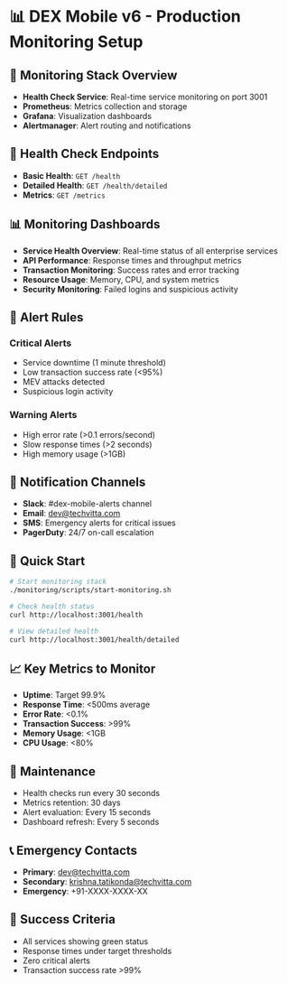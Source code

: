 # 📊 DEX Mobile v6 - Production Monitoring Setup

## 🎯 Monitoring Stack Overview
- **Health Check Service**: Real-time service monitoring on port 3001
- **Prometheus**: Metrics collection and storage
- **Grafana**: Visualization dashboards
- **Alertmanager**: Alert routing and notifications

## 🏥 Health Check Endpoints
- **Basic Health**: `GET /health`
- **Detailed Health**: `GET /health/detailed`
- **Metrics**: `GET /metrics`

## 📊 Monitoring Dashboards
- **Service Health Overview**: Real-time status of all enterprise services
- **API Performance**: Response times and throughput metrics
- **Transaction Monitoring**: Success rates and error tracking
- **Resource Usage**: Memory, CPU, and system metrics
- **Security Monitoring**: Failed logins and suspicious activity

## 🚨 Alert Rules
### Critical Alerts
- Service downtime (1 minute threshold)
- Low transaction success rate (<95%)
- MEV attacks detected
- Suspicious login activity

### Warning Alerts
- High error rate (>0.1 errors/second)
- Slow response times (>2 seconds)
- High memory usage (>1GB)

## 📧 Notification Channels
- **Slack**: #dex-mobile-alerts channel
- **Email**: dev@techvitta.com
- **SMS**: Emergency alerts for critical issues
- **PagerDuty**: 24/7 on-call escalation

## 🚀 Quick Start
```bash
# Start monitoring stack
./monitoring/scripts/start-monitoring.sh

# Check health status
curl http://localhost:3001/health

# View detailed health
curl http://localhost:3001/health/detailed
```

## 📈 Key Metrics to Monitor
- **Uptime**: Target 99.9%
- **Response Time**: <500ms average
- **Error Rate**: <0.1%
- **Transaction Success**: >99%
- **Memory Usage**: <1GB
- **CPU Usage**: <80%

## 🔧 Maintenance
- Health checks run every 30 seconds
- Metrics retention: 30 days
- Alert evaluation: Every 15 seconds
- Dashboard refresh: Every 5 seconds

## 📞 Emergency Contacts
- **Primary**: dev@techvitta.com
- **Secondary**: krishna.tatikonda@techvitta.com
- **Emergency**: +91-XXXX-XXXX-XX

## 🎯 Success Criteria
- All services showing green status
- Response times under target thresholds
- Zero critical alerts
- Transaction success rate >99%
